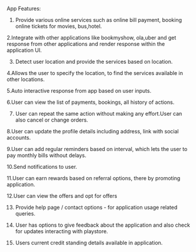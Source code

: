 App Features:

1. Provide various online services such as online bill payment, booking online tickets for movies, bus,hotel.

2.Integrate with other applications like bookmyshow, ola,uber and get response from other applications and render response within the application UI.

3. Detect user location and provide the services based on location.

4.Allows the user to specify the location, to find the services available in other locations.

5.Auto interactive response from app based on user inputs.

6.User can view the list of payments, bookings, all history of actions.

7. User can repeat the same action without making any effort.User can also cancel or change orders.

8.User can update the profile details including address, link with social accounts.

9.User can add regular reminders based on interval, which lets the user to pay monthly bills without delays.

10.Send notifications to user.

11.User can earn rewards based on referral options, there by promoting application.

12.User can view the offers and opt for offers

13. Provide help page / contact options - for application usage related queries.

14. User has options to give feedback about the application and also check for updates interacting with playstore.

15. Users current credit standing details available in application.